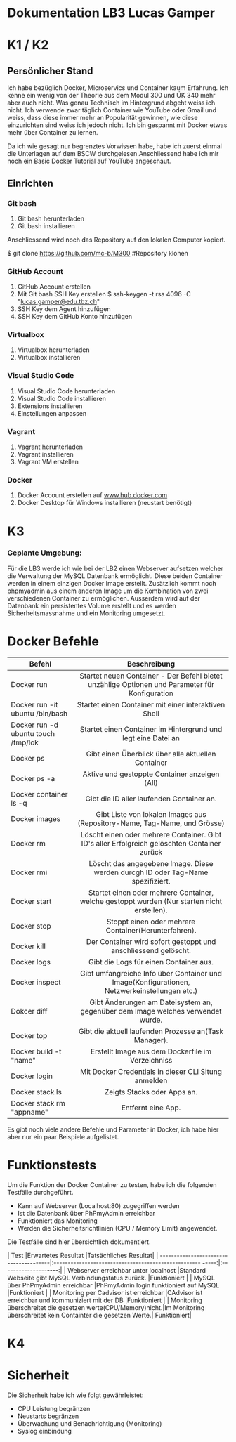 #  Dokumentation LB3 Lucas Gamper 

# K1 / K2

## Persönlicher Stand

Ich habe bezüglich Docker, Microservics und Container kaum Erfahrung. Ich kenne ein wenig von der Theorie aus dem Modul 300 und ÜK 340 mehr aber auch nicht. Was genau Technisch im Hintergrund abgeht weiss ich nicht. Ich verwende zwar täglich Container wie YouTube oder Gmail und weiss, dass diese immer mehr an Popularität gewinnen, wie diese einzurichten sind weiss ich jedoch nicht. Ich bin gespannt mit Docker etwas mehr über Container zu lernen.

Da ich wie gesagt nur begrenztes Vorwissen habe, habe ich zuerst einmal die Unterlagen auf dem BSCW durchgelesen.Anschliessend habe ich mir noch ein Basic Docker Tutorial auf YouTube angeschaut.

## Einrichten

### Git bash

1. Git bash herunterladen 
2. Git bash installieren

Anschliessend wird noch das Repository auf den lokalen Computer kopiert.

$ git clone https://github.com/mc-b/M300      #Repository klonen
 
  
### GitHub Account

1. GitHub Account erstellen
2. Mit Git bash SSH Key erstellen
 $ ssh-keygen -t rsa 4096 -C "lucas.gamper@edu.tbz.ch"
3. SSH Key dem Agent hinzufügen
4. SSH Key dem GitHub Konto hinzufügen

### Virtualbox

1. Virtualbox herunterladen
2. Virtualbox installieren

### Visual Studio Code

1. Visual Studio Code herunterladen
2. Visual Studio Code installieren
3. Extensions installieren
4. Einstellungen anpassen

### Vagrant

1. Vagrant herunterladen
2. Vagrant installieren
3. Vagrant VM erstellen

### Docker

1. Docker Account erstellen auf www.hub.docker.com
2. Docker Desktop für Windows installieren (neustart benötigt)

# K3

### Geplante Umgebung:

Für die LB3 werde ich wie bei der LB2 einen Webserver aufsetzen welcher die Verwaltung der MySQL Datenbank ermöglicht. Diese beiden Container werden in einem einzigen Docker Image erstellt. Zusätzlich kommt noch phpmyadmin aus einem anderen Image um die Kombination von zwei verschiedenen Container zu ermöglichen. Ausserdem wird auf der Datenbank ein persistentes Volume erstellt und es werden Sicherheitsmassnahme und ein Monitoring umgesetzt.

# Docker Befehle

| Befehl           |Beschreibung                                                                                   |
| -----------------|:---------------------------------------------------------------------------------------------:|
| Docker run       |Startet neuen Container - Der Befehl bietet unzählige Optionen und Parameter für Konfiguration |
| Docker run -it ubuntu /bin/bash       |Startet einen Container mit einer interaktiven Shell                      |
| Docker run -d ubuntu touch /tmp/lok      |Startet einen Container im Hintergrund und legt eine Datei an          |                     
| Docker ps        |Gibt einen Überblick über alle aktuellen Container                                             | 
| Docker ps -a     |Aktive und gestoppte Container anzeigen (All)                                                  | 
| Docker container ls -q |Gibt die ID aller laufenden Container an.                                                |
| Docker images    |Gibt Liste von lokalen Images aus (Repository-Name, Tag-Name, und Grösse)                      | 
| Docker rm        |Löscht einen oder mehrere Container. Gibt ID's aller Erfolgreich gelöschten Container zurück   | 
| Docker rmi       |Löscht das angegebene Image. Diese werden durcgh ID oder Tag-Name spezifiziert.                |
| Docker start     |Startet einen oder mehrere Container, welche gestoppt wurden (Nur starten nicht erstellen).    |
| Docker stop      |Stoppt einen oder mehrere Container(Herunterfahren).                                           |
| Docker kill      |Der Container wird sofort gestoppt und anschliessend gelöscht.                                 |
| Docker logs      |Gibt die Logs für einen Container aus.                                                         |
| Docker inspect   |Gibt umfangreiche Info über Container und Image(Konfigurationen, Netzwerkeinstellungen etc.)   |
| Dokcer diff      |Gibt Änderungen am Dateisystem an, gegenüber dem Image welches verwendet wurde.                |
| Docker top       |Gibt die aktuell laufenden Prozesse an(Task Manager).                                          |
| Docker build -t "name" |Erstellt Image aus dem Dockerfile im Verzeichniss                                        |
| Docker login     |Mit Docker Credentials in dieser CLI Situng anmelden                                           |
| Docker stack ls  |Zeigts Stacks oder Apps an.                                                                    |
| Docker stack rm "appname" |Entfernt eine App.                                                                    |

Es gibt noch viele andere Befehle und Parameter in Docker, ich habe hier aber nur ein paar Beispiele aufgelistet. 

# Funktionstests

Um die Funktion der Docker Container zu testen, habe ich die folgenden Testfälle durchgeführt.

- Kann auf Webserver (Localhost:80) zugegriffen werden
- Ist die Datenbank über PhPmyAdmin erreichbar
- Funktioniert das Monitoring
- Werden die Sicherheitsrichtlinien (CPU / Memory Limit) angewendet.

Die Testfälle sind hier übersichtlich dokumentiert.

| Test                                   |Erwartetes Resultat                                         |Tatsächliches Resultat|
| ---------------------------------------|:---------------------------------------------------- -----:|:--------------------:|
| Webserver erreichbar unter localhost   |Standard Webseite gibt MySQL Verbindungstatus zurück.       |Funktioniert          |
| MySQL über PhPmyAdmin erreichbar       |PhPmyAdmin login funktioniert auf MySQL                     |Funktioniert          |
| Monitoring per Cadvisor ist erreichbar |CAdvisor ist erreichbar und kommuniziert mit der DB         |Funktioniert          |
| Monitoring überschreitet die gesetzen werte(CPU/Memory)nicht.|Im Monitoring überschreitet kein Containter die gesetzen Werte.| Funktioniert|

# K4 

# Sicherheit

Die Sicherheit habe ich wie folgt gewährleistet:

- CPU Leistung begränzen
- Neustarts begränzen
- Überwachung und Benachrichtigung (Monitoring)
- Syslog einbindung

